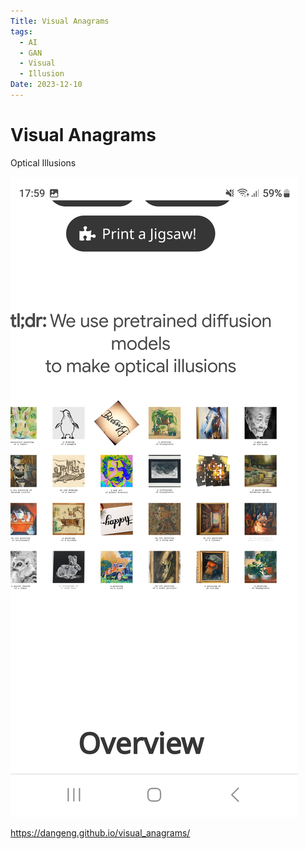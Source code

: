 ```yaml
---
Title: Visual Anagrams
tags:
  - AI
  - GAN
  - Visual
  - Illusion
Date: 2023-12-10
---
```


# Visual Anagrams
Optical Illusions 


![](../_asset/Screenshot_20231210_175908_Brave.jpg)

https://dangeng.github.io/visual_anagrams/
